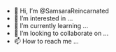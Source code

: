- 👋 Hi, I’m @SamsaraReincarnated
- 👀 I’m interested in ...
- 🌱 I’m currently learning ...
- 💞️ I’m looking to collaborate on ...
- 📫 How to reach me ...

<!---
SamsaraReincarnated/SamsaraReincarnated is a ✨ special ✨ repository because its `README.md` (this file) appears on your GitHub profile.
You can click the Preview link to take a look at your changes.
--->
